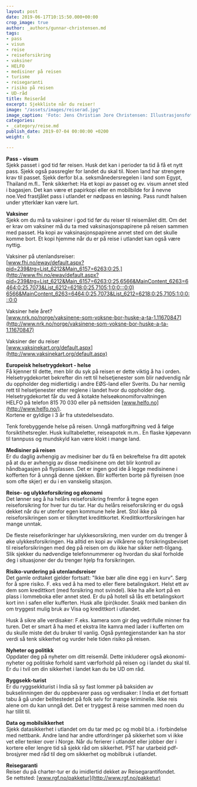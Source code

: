 ```yaml
---
layout: post
date: 2019-06-17T10:15:50.000+00:00
crop_image: true
author: _authors/gunnar-christensen.md
tags:
- pass
- visun
- reise
- reiseforsikring
- vaksiner
- HELFO
- medisiner på reisen
- turisme
- reisegaranti
- risiko på reisen
- UD-råd
title: Reiseråd
excerpt: Sjekkliste når du reiser!
image: "/assets/images/reiserad.jpg"
image_caption: 'Foto: Jens Christian Jore Christensen: Illustrasjonsfoto'
categories:
- _category/reise.md
publish_date: 2019-07-04 00:00:00 +0200
weight: 6

---
```

**Pass - visum**  
 Sjekk passet i god tid før reisen. Husk det kan i perioder ta tid å få et nytt pass. Sjekk også passregler for landet du skal til. Noen land har strengere krav til passet. Sjekk derfor bl.a. seksmånedersregelen i land som Egypt, Thailand m.fl.. Tenk sikkerhet: Ha et kopi av passet og ev. visum annet sted i bagasjen. Det kan være et papirkopi eller en mobilbilde for å nevne noe.Ved frastjålet pass i utlandet er nødpass en løsning. Pass rundt halsen under ytterklær kan være lurt.

**Vaksiner**  
Sjekk om du må ta vaksiner i god tid før du reiser til reisemålet ditt. Om det er krav om vaksiner må du ta med vaksinasjonspapirene på reisen sammen med passet. Ha kopi av vaksinasjonspapirene annet sted om det skulle komme bort. Et kopi hjemme når du er på reise i utlandet kan også være nyttig.  
  
Vaksiner på utenlandsreiser:  
[www.fhi.no/eway/default.aspx?pid=239&trg=List_6212&Main_6157=6263:0:25,](http://www.fhi.no/eway/default.aspx?pid=239&trg=List_6212&Main_6157=6263:0:25,6566&MainContent_6263=6464:0:25,7073&List_6212=6218:0:25,7105:1:0:0:::0:0)  
[6566&MainContent_6263=6464:0:25,7073&List_6212=6218:0:25,7105:1:0:0:::0:0](http://www.fhi.no/eway/default.aspx?pid=239&trg=List_6212&Main_6157=6263:0:25,6566&MainContent_6263=6464:0:25,7073&List_6212=6218:0:25,7105:1:0:0:::0:0)

Vaksiner hele året?  
[www.nrk.no/norge/vaksinene-som-voksne-bor-huske-a-ta-1.11670847](http://www.nrk.no/norge/vaksinene-som-voksne-bor-huske-a-ta-1.11670847)

Vaksiner der du reiser  
[www.vaksinekart.org/default.aspx](http://www.vaksinekart.org/default.aspx)

**Europeisk helsetrygdekort - helse**  
Få kjenner til dette, men blir du syk på reisen er dette viktig å ha i orden. Helsetrygdekortet bekrefter din rett til helsetjenester som blir nødvendig når du oppholder deg midlertidig i andre EØS-land eller Sverits. Du har nemlig rett til helsetjenester etter reglene i landet hvor du oppholder deg. Helsetrygdekortet får du ved å kotakte helseøkonomiforvaltningen  
HELFO på telefon 815 70 030 eller på nettsiden [www.helfo.no](http://www.helfo.no/).  
Kortene er gyldige i 3 år fra utstedelsesdato.

Tenk forebyggende helse på reisen. Unngå matforgiftning ved å følge forsiktihetsregler. Husk kulltabeletter, reiseapotek m.m.. En flaske kjøpevann til tannpuss og mundskyld kan være klokt i mange land.

**Medisiner på reisen**  
Er du daglig avhengig av medisiner bør du få en bekreftelse fra ditt apotek på at du er avhengig av disse medisinene om det blir kontroll av håndbagasjen på flyplassen. Det er ingen god ide å legge medisinene i kofferten for å unngå denne sjekken. Blir kofferten borte på flyreisen (noe som ofte skjer) er du i en vanskelig sitasjon.

**Reise- og ulykkeforsikring og økonomi**  
Det lønner seg å ha helårs reiseforsikring fremfor å tegne egen reiseforsikring for hver tur du tar. Har du helårs reiseforsikring er du også dekket når du er utenfor egen kommune hele året. Stol ikke på reiseforsikringen som er tilknyttet kredittkortet. Kredittkortforsikringen har mange unntak.

De fleste reiseforikringer har ulykkesorsikring, men vurder om du trenger å øke ulykkesforsikringen. Ha alltid en kopi av vilkårene og forsikringsbeviset til reiseforsikringen med deg på reisen om du ikke har sikker nett-tilgang. Slik sjekker du nødvendige telefonnummerer og hvordan du skal forholde deg i situasjoner der du trenger hjelp fra forsikringen.

**Risiko-vurdering på utenlandsreiser**  
Det gamle ordtaket gjelder fortsatt: "Ikke bær alle dine egg i en kurv". Sørg for å spre risiko. F. eks ved å ha med to eller flere betalingskort. Helst ett av dem som kredittkort (med forsikring mot svindel). Ikke ha alle kort på en plass i lommeboka eller annet sted. Er du på hotell så lås ett betalingskort kort inn i safen eller kufferten. Husk alle (pin)koder. Snakk med banken din om tryggest mulig bruk av Visa og kredittkort i utlandet.

Husk å sikre alle verdisaker: F.eks. kamera som gir deg vedrifulle minner fra turen. Det er smart å ha med et ekstra lite kamra med lader i kufferten om du skulle miste det du bruker til vanlig. Også pyntegjenstander kan ha stor verdi så tenk sikkerhet og vurder hele tiden risiko på reisen.

**Nyheter og politikk**  
 Oppdater deg på nyheter om ditt reisemål. Dette inkluderer også økonomi-nyheter og politiske forhold samt værforhold på reisen og i landet du skal til. Er du i tvil om din sikkerhet i landet kan du be UD om råd.

**Ryggsekk-turist**  
Er du ryggsekkturist i India så sy fast lommer på baksiden av bukselinningen der du oppbevarer pass og verdisaker: I India et det fortsatt tabu å gå under belltestedet på folk selv for mange kriminelle. Ikke reis alene om du kan unngå det. Det er tryggest å reise sammen med noen du har tillit til.

**Data og mobilsikkerhet**  
Sjekk datasikkerhet i utlandet om du tar med pc og mobil bl.a. i forbindelse med nettbank. Andre land har andre utfordringer på sikkerhet som vi ikke vet eller tenker over i Norge. Når du ferierer i utlandet eller jobber der i kortere eller lengre tid så sjekk råd om sikkerhet. PST har utarbeid pdf-brosjyrer med råd til deg om sikkerhet og mobilbruk i utlandet.

**Reisegaranti**  
Reiser du på charter-tur er du imidlertid dekket av Reisegarantifondet.  
Se nettsted: [www.rgf.no/pakketur](http://www.rgf.no/pakketur)